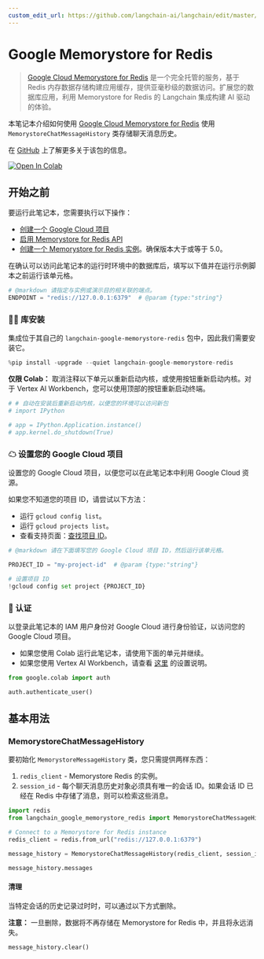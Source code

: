 ```yaml
---
custom_edit_url: https://github.com/langchain-ai/langchain/edit/master/docs/docs/integrations/memory/google_memorystore_redis.ipynb
---
```


# Google Memorystore for Redis

> [Google Cloud Memorystore for Redis](https://cloud.google.com/memorystore/docs/redis/memorystore-for-redis-overview) 是一个完全托管的服务，基于 Redis 内存数据存储构建应用缓存，提供亚毫秒级的数据访问。扩展您的数据库应用，利用 Memorystore for Redis 的 Langchain 集成构建 AI 驱动的体验。

本笔记本介绍如何使用 [Google Cloud Memorystore for Redis](https://cloud.google.com/memorystore/docs/redis/memorystore-for-redis-overview) 使用 `MemorystoreChatMessageHistory` 类存储聊天消息历史。

在 [GitHub](https://github.com/googleapis/langchain-google-memorystore-redis-python/) 上了解更多关于该包的信息。

[![Open In Colab](https://colab.research.google.com/assets/colab-badge.svg)](https://colab.research.google.com/github/googleapis/langchain-google-memorystore-redis-python/blob/main/docs/chat_message_history.ipynb)

## 开始之前

要运行此笔记本，您需要执行以下操作：

* [创建一个 Google Cloud 项目](https://developers.google.com/workspace/guides/create-project)
* [启用 Memorystore for Redis API](https://console.cloud.google.com/flows/enableapi?apiid=redis.googleapis.com)
* [创建一个 Memorystore for Redis 实例](https://cloud.google.com/memorystore/docs/redis/create-instance-console)。确保版本大于或等于 5.0。

在确认可以访问此笔记本的运行时环境中的数据库后，填写以下值并在运行示例脚本之前运行该单元格。

```python
# @markdown 请指定与实例或演示目的相关联的端点。
ENDPOINT = "redis://127.0.0.1:6379"  # @param {type:"string"}
```

### 🦜🔗 库安装

集成位于其自己的 `langchain-google-memorystore-redis` 包中，因此我们需要安装它。


```python
%pip install -upgrade --quiet langchain-google-memorystore-redis
```

**仅限 Colab：** 取消注释以下单元以重新启动内核，或使用按钮重新启动内核。对于 Vertex AI Workbench，您可以使用顶部的按钮重新启动终端。


```python
# # 自动在安装后重新启动内核，以便您的环境可以访问新包
# import IPython

# app = IPython.Application.instance()
# app.kernel.do_shutdown(True)
```

### ☁ 设置您的 Google Cloud 项目
设置您的 Google Cloud 项目，以便您可以在此笔记本中利用 Google Cloud 资源。

如果您不知道您的项目 ID，请尝试以下方法：

* 运行 `gcloud config list`。
* 运行 `gcloud projects list`。
* 查看支持页面：[查找项目 ID](https://support.google.com/googleapi/answer/7014113)。

```python
# @markdown 请在下面填写您的 Google Cloud 项目 ID，然后运行该单元格。

PROJECT_ID = "my-project-id"  # @param {type:"string"}

# 设置项目 ID
!gcloud config set project {PROJECT_ID}
```

### 🔐 认证
以登录此笔记本的 IAM 用户身份对 Google Cloud 进行身份验证，以访问您的 Google Cloud 项目。

* 如果您使用 Colab 运行此笔记本，请使用下面的单元并继续。
* 如果您使用 Vertex AI Workbench，请查看 [这里](https://github.com/GoogleCloudPlatform/generative-ai/tree/main/setup-env) 的设置说明。


```python
from google.colab import auth

auth.authenticate_user()
```

## 基本用法

### MemorystoreChatMessageHistory

要初始化 `MemorystoreMessageHistory` 类，您只需提供两样东西：

1. `redis_client` - Memorystore Redis 的实例。
1. `session_id` - 每个聊天消息历史对象必须具有唯一的会话 ID。如果会话 ID 已经在 Redis 中存储了消息，则可以检索这些消息。


```python
import redis
from langchain_google_memorystore_redis import MemorystoreChatMessageHistory

# Connect to a Memorystore for Redis instance
redis_client = redis.from_url("redis://127.0.0.1:6379")

message_history = MemorystoreChatMessageHistory(redis_client, session_id="session1")
```


```python
message_history.messages
```

#### 清理

当特定会话的历史记录过时时，可以通过以下方式删除。

**注意：** 一旦删除，数据将不再存储在 Memorystore for Redis 中，并且将永远消失。


```python
message_history.clear()
```